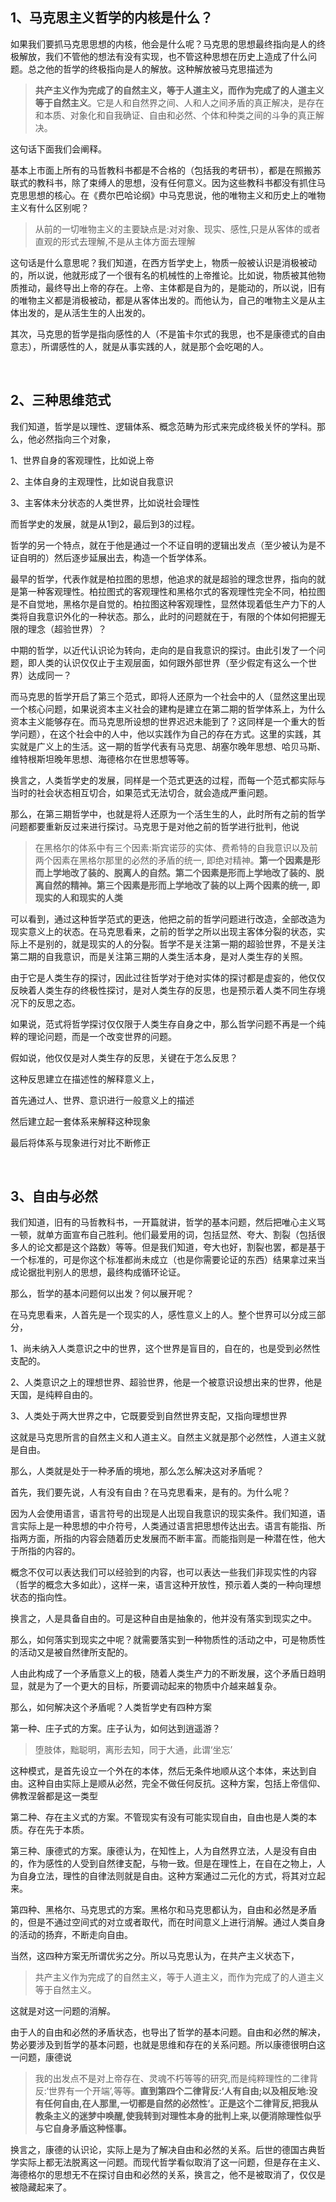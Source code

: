 <h2>1、马克思主义哲学的内核是什么？</h2><p data-pid="TCECLNxv">如果我们要抓马克思思想的内核，他会是什么呢？马克思的思想最终指向是人的终极解放，我们不管他的想法有没有实现，也不管这种思想在历史上造成了什么问题。总之他的哲学的终极指向是人的解放。这种解放被马克思描述为</p><blockquote data-pid="YhdBlvaZ"><b>共产主义作为完成了的自然主义，等于人道主义，而作为完成了的人道主义等于自然主义</b>。它是人和自然界之间、人和人之间矛盾的真正解决，是存在和本质、对象化和自我确证、自由和必然、个体和种类之间的斗争的真正解决。</blockquote><p data-pid="tPhEptE7">这句话下面我们会阐释。</p><p data-pid="ECs9d0fg">基本上市面上所有的马哲教科书都是不合格的（包括我的考研书），都是在照搬苏联式的教科书，除了束缚人的思想，没有任何意义。因为这些教科书都没有抓住马克思思想的核心。在《费尔巴哈论纲》中马克思说，他的唯物主义和历史上的唯物主义有什么区别呢？</p><blockquote data-pid="gwuLHKWX">从前的一切唯物主义的主要缺点是:对对象、现实、感性,只是从客体的或者直观的形式去理解,不是从主体方面去理解</blockquote><p data-pid="wXZU5rY9">这句话是什么意思呢？我们知道，在西方哲学史上，物质一般被认识是消极被动的，所以说，他就形成了一个很有名的机械性的上帝推论。比如说，物质被其他物质推动，最终导出上帝的存在。上帝、主体都是自为的，是能动的，所以说，旧有的唯物主义都是消极被动，都是从客体出发的。而他认为，自己的唯物主义是从主体出发的，是从活生生的人出发的。</p><p data-pid="ybab4d3_">其次，马克思的哲学是指向感性的人（不是笛卡尔式的我思，也不是康德式的自由意志），所谓感性的人，就是从事实践的人，就是那个会吃喝的人。</p><p class="ztext-empty-paragraph"><br/></p><h2>2、三种思维范式</h2><p data-pid="N7xu7i_J">我们知道，哲学是以理性、逻辑体系、概念范畴为形式来完成终极关怀的学科。那么，他必然指向三个对象，</p><p data-pid="ymLxYSm6">1、世界自身的客观理性，比如说上帝</p><p data-pid="GL0Pobgi">2、主体自身的主观理性，比如说自我意识</p><p data-pid="TVHuPADR">3、主客体未分状态的人类世界，比如说社会理性</p><p data-pid="rz9RA8aq">而哲学史的发展，就是从1到2，最后到3的过程。</p><p data-pid="zoQUSY3L">哲学的另一个特点，就在于他是通过一个不证自明的逻辑出发点（至少被认为是不证自明的）然后逐步延展出去，构造一个哲学体系。</p><p data-pid="EQ1nIpht">最早的哲学，代表作就是柏拉图的思想，他追求的就是超验的理念世界，指向的就是第一种客观理性。柏拉图式的客观理性和黑格尔式的客观理性完全不同，柏拉图是不自觉地，黑格尔是自觉的。柏拉图这种客观理性，显然体现着低生产力下的人类将自我意识外化的一种状态。那么，此时的问题就在于，有限的个体如何把握无限的理念（超验世界）？</p><p data-pid="WsOTW4P-">中期的哲学，以近代认识论为转向，走向的是自我意识的探讨。由此引发了一个问题，即人类的认识仅仅止于主观层面，如何跟外部世界（至少假定有这么一个世界）达成同一？</p><p data-pid="FzjvV3Iq">而马克思的哲学开启了第三个范式，即将人还原为一个社会中的人（显然这里出现一个核心问题，如果说资本主义社会的建构是建立在第二期的哲学体系上，为什么资本主义能够存在。而马克思所设想的世界迟迟未能到了？这同样是一个重大的哲学问题），在这个社会中的人中，他以实践作为自己的存在方式。这里的实践，其实就是广义上的生活。这一期的哲学代表有马克思、胡塞尔晚年思想、哈贝马斯、维特根斯坦晚年思想、海德格尔在世思想等等。</p><p data-pid="_S6bzGuJ">换言之，人类哲学史的发展，同样是一个范式更迭的过程，而每一个范式都实际与当时的社会状态相互切合，如果范式无法切合，就会造成严重问题。</p><p data-pid="2OkhDAFp">那么，在第三期哲学中，也就是将人还原为一个活生生的人，此时所有之前的哲学问题都要重新反过来进行探讨。马克思于是对他之前的哲学进行批判，他说</p><blockquote data-pid="OuPbg38L">在黑格尔的体系中有三个因素:斯宾诺莎的实体、费希特的自我意识以及前两个因素在黑格尔那里的必然的矛盾的统一, 即绝对精神。<b>第一个因素是形而上学地改了装的、脱离人的自然。第二个因素是形而上学地改了装的、脱离自然的精神。第三个因素是形而上学地改了装的以上两个因素的统一, 即现实的人和现实的人类</b></blockquote><p data-pid="fNvxSopt">可以看到，通过这种哲学范式的更迭，他把之前的哲学问题进行改造，全部改造为现实意义上的状态。在马克思看来，之前的哲学之所以出现主客体分裂的状态，实际上不是别的，就是现实的人的分裂。哲学不是关注第一期的超验世界，不是关注第二期的自我意识，而是关注第三期的人类生活本身，是对人类生存的关照。</p><p data-pid="JzkZDIS4">由于它是人类生存的探讨，因此过往哲学对于绝对实体的探讨都是虚妄的，他仅仅反映着人类生存的终极性探讨，是对人类生存的反思，也是预示着人类不同生存境况下的反思之态。</p><p data-pid="0TAG9NBl">如果说，范式将哲学探讨仅仅限于人类生存自身之中，那么哲学问题不再是一个纯粹的理论问题，而是一个改变世界的问题。</p><p data-pid="IFJJgSrK">假如说，他仅仅是对人类生存的反思，关键在于怎么反思？</p><p data-pid="BlsEXtGk">这种反思建立在描述性的解释意义上，</p><p data-pid="-gmPzDQ2">首先通过人、世界、意识进行一般意义上的描述</p><p data-pid="Fq_IUh96">然后建立起一套体系来解释这种现象</p><p data-pid="cLdLcO9g">最后将体系与现象进行对比不断修正</p><p class="ztext-empty-paragraph"><br/></p><h2>3、自由与必然</h2><p data-pid="fuYNZENM">我们知道，旧有的马哲教科书，一开篇就讲，哲学的基本问题，然后把唯心主义骂一顿，就单方面宣布自己胜利。他们最爱用的词，包括显然、夸大、割裂（包括很多人的论文都是这个路数）等等。但是我们知道，夸大也好，割裂也罢，都是基于一个标准的，可是你这个标准都尚未成立（也是你需要论证的东西）结果拿过来当成论据批判别人的思想，最终构成循环论证。</p><p data-pid="9Sy3OGyA">那么，哲学的基本问题何以出发？何以展开呢？</p><p data-pid="DtRYQsI_">在马克思看来，人首先是一个现实的人，感性意义上的人。整个世界可以分成三部分，</p><p data-pid="l8Easa9G">1、尚未纳入人类意识之中的世界，这个世界是盲目的，自在的，也是受到必然性支配的。</p><p data-pid="T5zbdNPk">2、人类意识之上的理想世界、超验世界，他是一个被意识设想出来的世界，他是天国，是纯粹自由的。</p><p data-pid="_SiGxoSZ">3、人类处于两大世界之中，它既要受到自然世界支配，又指向理想世界</p><p data-pid="tXr7bItv">这就是马克思所言的自然主义和人道主义。自然主义就是那个必然性，人道主义就是自由。</p><p data-pid="e6-T-Cxr">那么，人类就是处于一种矛盾的境地，那么怎么解决这对矛盾呢？</p><p data-pid="RmYz6E_0">首先，我们要先说，人有没有自由？在马克思看来，是有的。为什么呢？</p><p data-pid="df1nXYIf">因为人会使用语言，语言符号的出现是人出现自我意识的现实条件。我们知道，语言实际上是一种思想的中介符号，人类通过语言把思想传达出去。语言有能指、所指两方面，所指的内容会随着历史发展而不断丰富。而能指则是一种潜在性，他大于所指的内容的。</p><p data-pid="lAKt1RwB">概念不仅可以表达我们可以经验到的内容，也可以表达一些我们非现实性的内容（哲学的概念大多如此），这样一来，语言这种开放性，预示着人类的一种向理想状态的指向性。</p><p data-pid="_FHL2k6b">换言之，人是具备自由的。可是这种自由是抽象的，他并没有落实到现实之中。</p><p data-pid="gr54VYqY">那么，如何落实到现实之中呢？就需要落实到一种物质性的活动之中，可是物质性的活动又是被自然律所支配的。</p><p data-pid="rITzo_UY">人由此构成了一个矛盾意义上的极，随着人类生产力的不断发展，这个矛盾日趋明显，就是为了一个更大的目标，所要调动起来的物质中介越来越复杂。</p><p data-pid="tGSN1C7s">那么，如何解决这个矛盾呢？人类哲学史有四种方案</p><p data-pid="FjIZMtbW">第一种、庄子式的方案。庄子认为，如何达到逍遥游？</p><blockquote data-pid="IQsHfFtn">堕肢体，黜聪明，离形去知，同于大通，此谓‘坐忘’</blockquote><p data-pid="L0swdvLU">这种模式，是首先设立一个外在的本体，然后无条件地顺从这个本体，来达到自由。这种自由实际上是顺从必然，完全不做任何反抗。这种方案，包括上帝信仰、佛教涅磐都是这一类型</p><p data-pid="lRJEzaqZ">第二种、存在主义式的方案。不管现实有没有可能实现自由，自由也是人类的本质。存在先于本质。</p><p data-pid="0l6LvuHh">第三种、康德式的方案。康德认为，在知性上，人为自然界立法，人是没有自由的，作为感性的人受到自然律支配，与物一致。但是在理性上，在自在之物上，人为自身立法，理性的自律法则就是自由。这种方案通过二元化的方式，将其对立起来。</p><p data-pid="kwQgPgkf">第四种、黑格尔、马克思式的方案。黑格尔和马克思都认为，自由和必然是矛盾的，但是不通过空间式的对立或者取代，而在时间意义上进行消解。通过人类自身的活动的扬弃，不断走向自由。</p><p data-pid="kzEYBxdK">当然，这四种方案无所谓优劣之分。所以马克思认为，在共产主义状态下，</p><blockquote data-pid="1t55f85Z">共产主义作为完成了的自然主义，等于人道主义，而作为完成了的人道主义等于自然主义。</blockquote><p data-pid="q6hDSBMQ">这就是对这一问题的消解。</p><p data-pid="1JRaeNov">由于人的自由和必然的矛盾状态，也导出了哲学的基本问题。自由和必然的解决，势必要涉及到哲学的基本问题，也就是思维和存在的关系问题。所以康德很明白这一问题，康德说</p><blockquote data-pid="ak5_Jt7S">我的出发点不是对上帝存在、灵魂不朽等等的研究,而是纯粹理性的二律背反:‘世界有一个开端’,等等。<b>直到第四个二律背反:‘人有自由;以及相反地:没有任何自由,在人那里,一切都是自然的必然性’。正是这个二律背反,把我从教条主义的迷梦中唤醒,使我转到对理性本身的批判上来,以便消除理性似乎与它自身矛盾这种怪事。</b></blockquote><p data-pid="OEoDBS5k">换言之，康德的认识论，实际上是为了解决自由和必然的关系。后世的德国古典哲学实际上都无法脱离这一问题。而现代哲学看似取消了这一问题，但是存在主义、海德格尔的思想无不在探讨自由和必然的关系，换言之，他不是被取消了，仅仅是被隐藏起来了。</p><p></p>